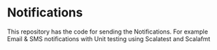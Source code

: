 # Notifications
This repository has the code for sending the Notifications. For example Email &amp; SMS notifications with Unit testing using Scalatest and Scalafmt

